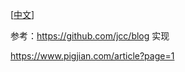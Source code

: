 <p>
    [<a href="README-ZH.md">中文</a>]
</p>

参考：https://github.com/jcc/blog 实现

https://www.pigjian.com/article?page=1
